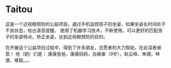 # Taitou

这是一个近视眼预防的公益项目。通过手机监控孩子的坐姿，如果坐姿长时间处于不良状态，给出语音提醒。
使用了机器学习技术，不断使用，可以更好的匹配孩子的坐姿特点。矫正坐姿，达到近视眼预防的目的。

在开展这个公益项目过程中，得到了许多朋友，志愿者的大力帮助，在此深表谢意！
他（她）们是：
康康爸爸，康康妈妈，白峻豪（9岁），赵云峰，朱翊，林谡，章懿。。。
